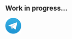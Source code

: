 ## Work in progress...

<div id="badges">
  <a href="https://t.me/agheieff"">
    <img src="telegram.webp" width="50"/>
  </a>
</div>
